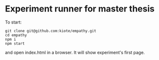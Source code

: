 # Experiment runner for master thesis

To start:

```
git clone git@github.com:kiote/empathy.git
cd empathy
npm i
npm start
```

and open index.html in a browser. It will show experiment's first page.
